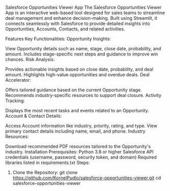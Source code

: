 Salesforce Opportunities Viewer App
The Salesforce Opportunities Viewer App is an interactive web-based tool designed for sales teams to streamline deal management and enhance decision-making. Built using Streamlit, it connects seamlessly with Salesforce to provide detailed insights into Opportunities, Accounts, Contacts, and related activities.

Features
Key Functionalities:
Opportunity Insights:

View Opportunity details such as name, stage, close date, probability, and amount.
Includes stage-specific next steps and guidance to improve win chances.
Risk Analysis:

Provides actionable insights based on close date, probability, and deal amount.
Highlights high-value opportunities and overdue deals.
Deal Accelerator:

Offers tailored guidance based on the current Opportunity stage.
Recommends industry-specific resources to support deal closure.
Activity Tracking:

Displays the most recent tasks and events related to an Opportunity.
Account & Contact Details:

Access Account information like industry, priority, rating, and type.
View primary contact details including name, email, and phone.
Industry Resources:

Download recommended PDF resources tailored to the Opportunity's industry.
Installation
Prerequisites:
Python 3.8 or higher
Salesforce API credentials (username, password, security token, and domain)
Required libraries listed in requirements.txt
Steps:

1. Clone the Repository:
git clone https://github.com/KornelPudlo/salesforce-opportunities-viewer.git
cd salesforce-opportunities-viewer
